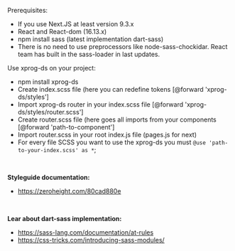 Prerequisites:
- If you use Next.JS at least version 9.3.x
- React and React-dom (16.13.x)
- npm install sass (latest implementation dart-sass)
- There is no need to use preprocessors like node-sass-chockidar. React team has built in the sass-loader in last updates.

Use xprog-ds on your project:
- npm install xprog-ds
- Create index.scss file (here you can redefine tokens [@forward 'xprog-ds/styles']
- Import xprog-ds router in your index.scss file [@forward 'xprog-ds/styles/router.scss']
- Create router.scss file (here goes all imports from your components [@forward 'path-to-component']
- Import router.scss in your root index.js file (pages.js for next)
- For every file SCSS you want to use the xprog-ds you must `@use 'path-to-your-index.scss' as *`; 

<br>

**Styleguide documentation:**
- https://zeroheight.com/80cad880e

<br>

**Lear about dart-sass implementation:**
- https://sass-lang.com/documentation/at-rules
- https://css-tricks.com/introducing-sass-modules/
